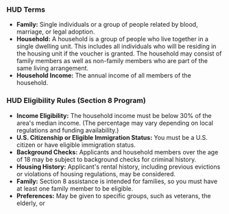 ### HUD Terms
* **Family:** Single individuals or a group of people related by blood, marriage, or legal adoption. 
* **Household:** A household is a group of people who live together in a single dwelling unit. This includes all individuals who will be residing in the housing unit if the voucher is granted. The household may consist of family members as well as non-family members who are part of the same living arrangement. 
* **Household Income:** The annual income of all members of the household.
### HUD Eligibility Rules (Section 8 Program) 
* **Income Eligibility:** The household income must be below 30% of the area's median income. (The percentage may vary depending on local regulations and funding availability.) 
* **U.S. Citizenship or Eligible Immigration Status:** You must be a U.S. citizen or have eligible immigration status. 
* **Background Checks:** Applicants and household members over the age of 18 may be subject to background checks for criminal history. 
* **Housing History:** Applicant's rental history, including previous evictions or violations of housing regulations, may be considered. 
* **Family:** Section 8 assistance is intended for families, so you must have at least one family member to be eligible.  
* **Preferences:** May be given to specific groups, such as veterans, the elderly, or
